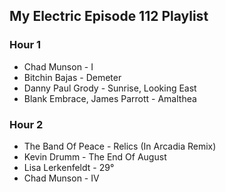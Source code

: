 ## My Electric Episode 112 Playlist

### Hour 1
* Chad Munson - I
* Bitchin Bajas - Demeter
* Danny Paul Grody - Sunrise, Looking East
* Blank Embrace, James Parrott - Amalthea

### Hour 2
* The Band Of Peace - Relics (In Arcadia Remix)
* Kevin Drumm - The End Of August
* Lisa Lerkenfeldt - 29°
* Chad Munson - IV
